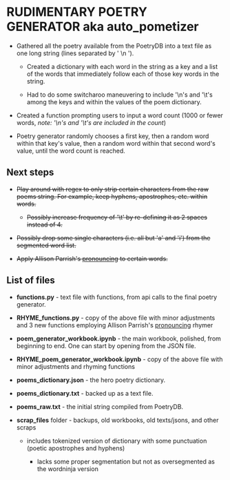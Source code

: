 # RUDIMENTARY POETRY GENERATOR aka auto_pometizer
* Gathered all the poetry available from the PoetryDB into a text file as one long string (lines separated by ' \n ').

  * Created a dictionary with each word in the string as a key and a list of the words that immediately follow each of those key words in the string.
  
  * Had to do some switcharoo maneuvering to include '\n's and '\t's among the keys and within the values of the poem dictionary.
  
* Created a function prompting users to input a word count (1000 or fewer words, *note: '\n's and '\t's are included in the count*)

* Poetry generator randomly chooses a first key, then a random word within that key's value, then a random word within that second word's value, until the word count is reached.



## Next steps
* ~~Play around with regex to only strip certain characters from the raw poems string. For example, keep hyphens, apostrophes, etc. within words.~~

  * ~~Possibly increase frequency of '\t' by re-defining it as 2 spaces instead of 4.~~

* ~~Possibly drop some single characters (i.e. all but 'a' and 'i') from the segmented word list.~~
  
* ~~Apply Allison Parrish's [pronouncing](https://github.com/aparrish/pronouncingpy) to certain words.~~



## List of files
* **functions.py** - text file with functions, from api calls to the final poetry generator.
* **RHYME_functions.py** - copy of the above file with minor adjustments and 3 new functions employing Allison Parrish's [pronouncing](https://github.com/aparrish/pronouncingpy) rhymer
* **poem_generator_workbook.ipynb** - the main workbook, polished, from beginning to end. One can start by opening from the JSON file.
* **RHYME_poem_generator_workbook.ipynb** - copy of the above file with minor adjustments and rhyming functions
* **poems_dictionary.json** - the hero poetry dictionary.
* **poems_dictionary.txt** - backed up as a text file.
* **poems_raw.txt** - the initial string compiled from PoetryDB.
* **scrap_files** folder - backups, old workbooks, old texts/jsons, and other scraps

  * includes tokenized version of dictionary with some punctuation (poetic apostrophes and hyphens)
  
    * lacks some proper segmentation but not as oversegmented as the wordninja version
